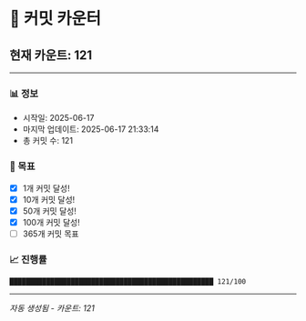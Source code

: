 # 🔢 커밋 카운터

## 현재 카운트: 121

---

### 📊 정보
- 시작일: 2025-06-17
- 마지막 업데이트: 2025-06-17 21:33:14
- 총 커밋 수: 121

### 🎯 목표
- [x] 1개 커밋 달성!
- [x] 10개 커밋 달성!
- [x] 50개 커밋 달성!
- [x] 100개 커밋 달성!
- [ ] 365개 커밋 목표

### 📈 진행률
```
██████████████████████████████████████████████████ 121/100
```

---
*자동 생성됨 - 카운트: 121*
